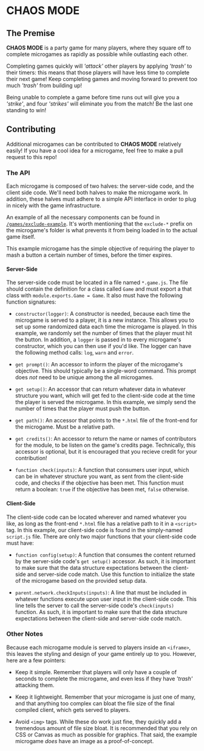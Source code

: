 # CHAOS MODE
 
## The Premise
**CHAOS MODE** is a party game for many players, where they square off to complete microgames as rapidly as possible while outlasting each other. 
 
Completing games quickly will *'attack'* other players by applying *'trash'* to their timers: this means that those players will have less time to complete their next game! Keep completing games and moving forward to prevent too much *'trash'* from building up!
 
Being unable to complete a game before time runs out will give you a *'strike'*, and four *'strikes'* will eliminate you from the match! Be the last one standing to win!
 
## Contributing 
Additional microgames can be contributed to **CHAOS MODE** relatively easily! If you have a cool idea for a microgame, feel free to make a pull request to this repo!
 
### The API
 
Each microgame is composed of two halves: the server-side code, and the client side code. We'll need both halves to make the microgame work. In addition, these halves must adhere to a simple API interface in order to plug in nicely with the game infrastructure.
 
An example of all the necessary components can be found in [`/games/exclude-example`](https://github.com/FomTarro/chaos-mode-modules/tree/master/games/exclude-example). It's worth mentioning that the `exclude-*` prefix on the microgame's folder is what prevents it from being loaded in to the actual game itself.
 
This example microgame has the simple objective of requiring the player to mash a button a certain number of times, before the timer expires.
 
#### Server-Side
 
The server-side code must be located in a file named `*.game.js`. The file should contain the definition for a class called `Game` and must export a that class with `module.exports.Game = Game`. It also must have the following function signatures:
 
* `constructor(logger)`: A constructor is needed, because each time the microgame is served to a player, it is a new instance. This allows you to set up some randomized data each time the microgame is played. In this example, we randomly set the number of times that the player must hit the button. In addition, a `logger` is passed in to every microgame's constructor, which you can then use if you'd like. The logger can have the following method calls: `log`, `warn` and `error`.
 
* `get prompt()`: An accessor to inform the player of the microgame's objective. This should typically be a single-word command. This prompt does *not* need to be unique among the all microgames.
 
* `get setup()`: An accessor that can return whatever data in whatever structure you want, which will get fed to the client-side code at the time the player is served the microgame. In this example, we simply send the number of times that the player must push the button.
 
* `get path()`: An accessor that points to the `*.html` file of the front-end for the microgame. Must be a relative path.

* `get credits()`: An accessor to return the name or names of contributors for the module, to be listen on the game's credits page. Technically, this accessor is optional, but it is encouraged that you recieve credit for your contribution!
 
* `function check(inputs)`: A function that consumers user input, which can be in whatever structure you want, as sent from the client-side code, and checks if the objective has been met. This function must return a boolean: `true` if the objective has been met, `false` otherwise. 
 
#### Client-Side
 
The client-side code can be located wherever and named whatever you like, as long as the front-end `*.html` file has a relative path to it in a `<script>` tag. In this example, our client-side code is found in the simply-named `script.js` file. There are only two major functions that your client-side code must have:
 
* `function config(setup)`: A function that consumes the content returned by the server-side code's `get setup()` accessor. As such, it is important to make sure that the data structure expectations between the client-side and server-side code match. Use this function to initialize the state of the microgame based on the provided setup data.
 
* `parent.network.checkInputs(inputs)`: A line that must be included in whatever functions execute upon user input in the client-side code. This line tells the server to call the server-side code's `check(inputs)` function. As such, it is important to make sure that the data structure expectations between the client-side and server-side code match.
 
### Other Notes
 
Because each microgame module is served to players inside an `<iframe>`, this leaves the styling and design of your game entirely up to you. However, here are a few pointers:

* Keep it simple. Remember that players will only have a couple of seconds to complete the microgame, and even less if they have *'trash'* attacking them.
 
* Keep it lightweight. Remember that your microgame is just one of many, and that anything too complex can bloat the file size of the final compiled client, which gets served to players.
 
* Avoid `<img>` tags. While these do work just fine, they quickly add a tremendous amount of file size bloat. It is recommended that you rely on CSS or Canvas as much as possible for graphics. That said, the example  microgame *does* have an image as a proof-of-concept.
